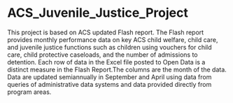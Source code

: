 # ACS_Juvenile_Justice_Project
This project is based on ACS updated Flash report. The Flash report provides monthly performance data on key ACS child welfare, child care, and juvenile justice functions such as children using vouchers for child care, child protective caseloads, and the number of admissions to detention. Each row of data in the Excel file posted to Open Data is a distinct measure in the Flash Report.The columns are the month of the data. Data are updated semiannually in September and April using data from queries of administrative data systems and data provided directly from program areas.
